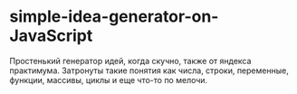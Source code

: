 # simple-idea-generator-on-JavaScript
Простенький генератор идей, когда скучно, также от яндекса практимума. Затронуты такие понятия как числа, строки, переменные, функции, массивы, циклы и еще что-то по мелочи.
